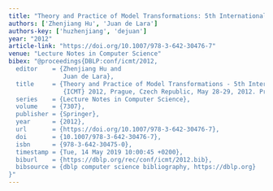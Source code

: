 ```yaml
---
title: "Theory and Practice of Model Transformations: 5th International Conference, ICMT 2012, Prague, Czech Republic, May 28-29, 2012. Proceedings"
authors: ['Zhenjiang Hu', 'Juan de Lara']
authors-key: ['huzhenjiang', 'dejuan']
year: "2012"
article-link: "https://doi.org/10.1007/978-3-642-30476-7"
venue: "Lecture Notes in Computer Science"
bibex: "@proceedings{DBLP:conf/icmt/2012,
  editor    = {Zhenjiang Hu and
               Juan de Lara},
  title     = {Theory and Practice of Model Transformations - 5th International Conference,
               {ICMT} 2012, Prague, Czech Republic, May 28-29, 2012. Proceedings},
  series    = {Lecture Notes in Computer Science},
  volume    = {7307},
  publisher = {Springer},
  year      = {2012},
  url       = {https://doi.org/10.1007/978-3-642-30476-7},
  doi       = {10.1007/978-3-642-30476-7},
  isbn      = {978-3-642-30475-0},
  timestamp = {Tue, 14 May 2019 10:00:45 +0200},
  biburl    = {https://dblp.org/rec/conf/icmt/2012.bib},
  bibsource = {dblp computer science bibliography, https://dblp.org}
}"
---
```


